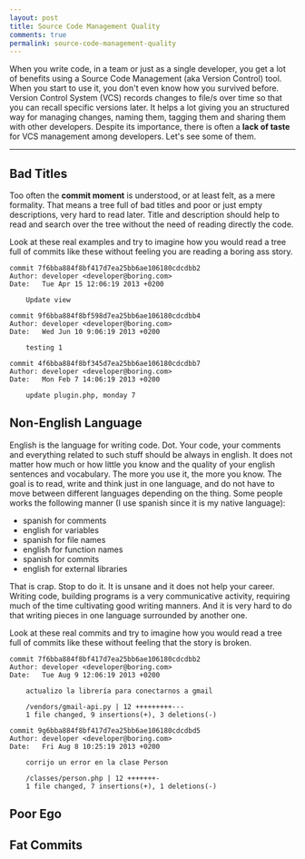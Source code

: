 ```yaml
---
layout: post
title: Source Code Management Quality
comments: true
permalink: source-code-management-quality
---
```


When you write code, in a team or just as a single developer, you get a lot of
benefits using a Source Code Management (aka Version Control) tool. 
When you start to use it, you don't even know how you survived before. Version
Control System (VCS) records changes to file/s over time so that you can recall 
specific versions later. It helps a lot giving you an structured way for
managing changes, naming them, tagging them and sharing them with other
developers. Despite its importance, there is often a **lack of taste** for VCS
management among developers. Let's see some of them.

---

Bad Titles
----------
Too often the **commit moment** is understood, or at least felt, as a mere
formality. That means a tree full of bad titles and poor or just empty
descriptions, very hard to read later. Title and description should help to read
and search over the tree without the need of reading directly the code.

Look at these real examples and try to imagine how you would read a tree full of
commits like these without feeling you are reading a boring ass story.

    commit 7f6bba884f8bf417d7ea25bb6ae106180cdcdbb2
    Author: developer <developer@boring.com>
    Date:   Tue Apr 15 12:06:19 2013 +0200

        Update view

    commit 9f6bba884f8bf598d7ea25bb6ae106180cdcdbb4
    Author: developer <developer@boring.com>
    Date:   Wed Jun 10 9:06:19 2013 +0200 

        testing 1

    commit 4f6bba884f8bf345d7ea25bb6ae106180cdcdbb7
    Author: developer <developer@boring.com>
    Date:   Mon Feb 7 14:06:19 2013 +0200 

        update plugin.php, monday 7 


Non-English Language
--------------------
English is the language for writing code. Dot. Your code, your comments and
everything related to such stuff should be always in english. It does not matter
how much or how little you know and the quality of your english sentences and
vocabulary. The more you use it, the more you know. The goal is to read, write
and think just in one language, and do not have to move between different
languages depending on the thing. Some people works the following manner (I use
spanish since it is my native language):

- spanish for comments 
- english for variables
- spanish for file names
- english for function names
- spanish for commits
- english for external libraries

That is crap. Stop to do it. It is unsane and it does not help your career.
Writing code, building programs is a very communicative activity, requiring much
of the time cultivating good writing manners. And it is very hard to do that
writing pieces in one language surrounded by another one. 

Look at these real commits and try to imagine how you would read a tree full of
commits like these without feeling that the story is broken.

    commit 7f6bba884f8bf417d7ea25bb6ae106180cdcdbb2
    Author: developer <developer@boring.com>
    Date:   Tue Aug 9 12:06:19 2013 +0200

        actualizo la librería para conectarnos a gmail

        /vendors/gmail-api.py | 12 +++++++++---
        1 file changed, 9 insertions(+), 3 deletions(-)

    commit 9g6bba884f8bf417d7ea25bb6ae106180cdcdbd5
    Author: developer <developer@boring.com>
    Date:   Fri Aug 8 10:25:19 2013 +0200

        corrijo un error en la clase Person

        /classes/person.php | 12 +++++++-
        1 file changed, 7 insertions(+), 1 deletions(-) 
          


Poor Ego
--------



Fat Commits
-----------



